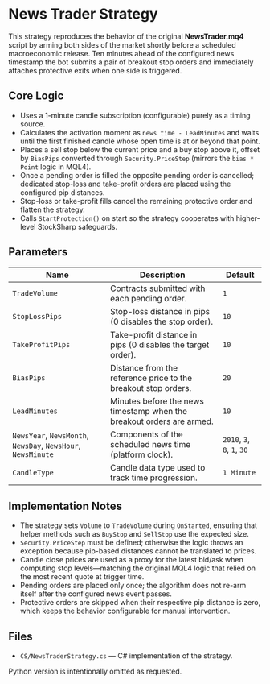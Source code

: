 # News Trader Strategy

This strategy reproduces the behavior of the original **NewsTrader.mq4** script by arming both sides of the market shortly before a scheduled macroeconomic release. Ten minutes ahead of the configured news timestamp the bot submits a pair of breakout stop orders and immediately attaches protective exits when one side is triggered.

## Core Logic

- Uses a 1-minute candle subscription (configurable) purely as a timing source.
- Calculates the activation moment as `news time - LeadMinutes` and waits until the first finished candle whose open time is at or beyond that point.
- Places a sell stop below the current price and a buy stop above it, offset by `BiasPips` converted through `Security.PriceStep` (mirrors the `bias * Point` logic in MQL4).
- Once a pending order is filled the opposite pending order is cancelled; dedicated stop-loss and take-profit orders are placed using the configured pip distances.
- Stop-loss or take-profit fills cancel the remaining protective order and flatten the strategy.
- Calls `StartProtection()` on start so the strategy cooperates with higher-level StockSharp safeguards.

## Parameters

| Name | Description | Default |
| --- | --- | --- |
| `TradeVolume` | Contracts submitted with each pending order. | `1` |
| `StopLossPips` | Stop-loss distance in pips (0 disables the stop order). | `10` |
| `TakeProfitPips` | Take-profit distance in pips (0 disables the target order). | `10` |
| `BiasPips` | Distance from the reference price to the breakout stop orders. | `20` |
| `LeadMinutes` | Minutes before the news timestamp when the breakout orders are armed. | `10` |
| `NewsYear`, `NewsMonth`, `NewsDay`, `NewsHour`, `NewsMinute` | Components of the scheduled news time (platform clock). | `2010`, `3`, `8`, `1`, `30` |
| `CandleType` | Candle data type used to track time progression. | `1 Minute` |

## Implementation Notes

- The strategy sets `Volume` to `TradeVolume` during `OnStarted`, ensuring that helper methods such as `BuyStop` and `SellStop` use the expected size.
- `Security.PriceStep` must be defined; otherwise the logic throws an exception because pip-based distances cannot be translated to prices.
- Candle close prices are used as a proxy for the latest bid/ask when computing stop levels—matching the original MQL4 logic that relied on the most recent quote at trigger time.
- Pending orders are placed only once; the algorithm does not re-arm itself after the configured news event passes.
- Protective orders are skipped when their respective pip distance is zero, which keeps the behavior configurable for manual intervention.

## Files

- `CS/NewsTraderStrategy.cs` — C# implementation of the strategy.

Python version is intentionally omitted as requested.
